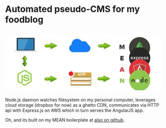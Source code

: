 Automated pseudo-CMS for my foodblog
=====================================================================
## ![butterhub architecture](https://raw.githubusercontent.com/jamding/butterhub_blog/master/how_it_works.png)

Node.js daemon watches filesystem on my personal computer, leverages cloud storage (dropbox for now) as a ghetto CDN, communicates via HTTP api with Express.js on AWS which in turn serves the AngularJS app.

Oh, and its built on my MEAN boilerplate at <a href="https://github.com/jamding/MEAN_GRUNT_Boilerplate" target="_blank">also on github</a>.
